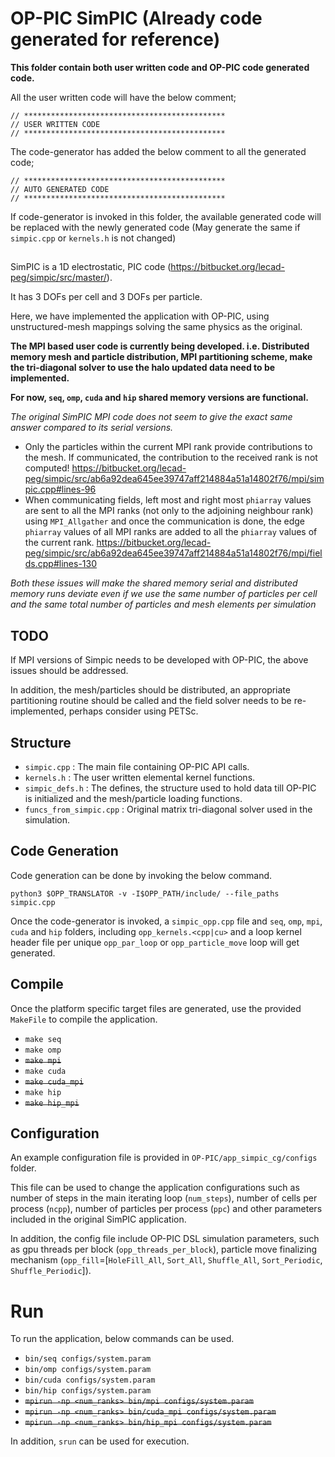 # OP-PIC SimPIC (Already code generated for reference)

**This folder contain both user written code and OP-PIC code generated code.**

All the user written code will have the below comment;

`// *********************************************`<br>
`// USER WRITTEN CODE                            `<br>
`// *********************************************`

The code-generator has added the below comment to all the generated code; 

`// *********************************************`<br>
`// AUTO GENERATED CODE                          `<br>
`// *********************************************`

If code-generator is invoked in this folder, the available generated code will be replaced with the newly generated code (May generate the same if `simpic.cpp` or `kernels.h` is not changed)

##
SimPIC is a 1D electrostatic, PIC code (https://bitbucket.org/lecad-peg/simpic/src/master/).

It has 3 DOFs per cell and 3 DOFs per particle.

Here, we have implemented the application with OP-PIC, using unstructured-mesh mappings solving the same physics as the original.

**The MPI based user code is currently being developed. i.e. Distributed memory mesh and particle distribution, MPI partitioning scheme, make the tri-diagonal solver to use the halo updated data need to be implemented.**

**For now, `seq`, `omp`, `cuda` and `hip` shared memory versions are functional.**

*The original SimPIC MPI code does not seem to give the exact same answer compared to its serial versions.*

* Only the particles within the current MPI rank provide contributions to the mesh. If communicated, the contribution to the received rank is not computed!
https://bitbucket.org/lecad-peg/simpic/src/ab6a92dea645ee39747aff214884a51a14802f76/mpi/simpic.cpp#lines-96
* When communicating fields, left most and right most `phiarray` values are sent to all the MPI ranks (not only to the adjoining neighbour rank) using `MPI_Allgather` and once the communication is done, the edge `phiarray` values of all MPI ranks are added to all the `phiarray` values of the current rank.
https://bitbucket.org/lecad-peg/simpic/src/ab6a92dea645ee39747aff214884a51a14802f76/mpi/fields.cpp#lines-130

*Both these issues will make the shared memory serial and distributed memory runs deviate even if we use the same number of particles per cell and the same total number of particles and mesh elements per simulation*

## TODO
If MPI versions of Simpic needs to be developed with OP-PIC, the above issues should be addressed.

In addition, the mesh/particles should be distributed, an appropriate partitioning routine should be called and the field solver needs to be re-implemented, perhaps consider using PETSc.

## Structure
 * `simpic.cpp` : The main file containing OP-PIC API calls. 
 * `kernels.h` : The user written elemental kernel functions.
 * `simpic_defs.h` : The defines, the structure used to hold data till OP-PIC is initialized and the mesh/particle loading functions.
 * `funcs_from_simpic.cpp` : Original matrix tri-diagonal solver used in the simulation.

## Code Generation
Code generation can be done by invoking the below command.

`python3 $OPP_TRANSLATOR -v -I$OPP_PATH/include/ --file_paths simpic.cpp`

Once the code-generator is invoked, a `simpic_opp.cpp` file and `seq`, `omp`, `mpi`, `cuda` and `hip` folders, including `opp_kernels.<cpp|cu>` and a loop kernel header file per unique `opp_par_loop` or `opp_particle_move` loop will get generated.

## Compile
Once the platform specific target files are generated, use the provided `MakeFile` to compile the application.
 * `make seq`
 * `make omp`
 * ~~`make mpi`~~
 * `make cuda`
 * ~~`make cuda_mpi`~~
 * `make hip`
 * ~~`make hip_mpi`~~

## Configuration
An example configuration file is provided in `OP-PIC/app_simpic_cg/configs` folder.

This file can be used to change the application configurations such as number of steps in the main iterating loop (`num_steps`), number of cells per process (`ncpp`), number of particles per process (`ppc`) and other parameters included in the original SimPIC application. 

In addition, the config file include OP-PIC DSL simulation parameters, such as gpu threads per block (`opp_threads_per_block`), particle move finalizing mechanism (`opp_fill`=[`HoleFill_All`, `Sort_All`, `Shuffle_All`, `Sort_Periodic`, `Shuffle_Periodic`]).

# Run
To run the application, below commands can be used.
 * `bin/seq configs/system.param`
 * `bin/omp configs/system.param`
 * `bin/cuda configs/system.param`
 * `bin/hip configs/system.param`
 * ~~`mpirun -np <num_ranks> bin/mpi configs/system.param`~~
 * ~~`mpirun -np <num_ranks> bin/cuda_mpi configs/system.param`~~
 * ~~`mpirun -np <num_ranks> bin/hip_mpi configs/system.param`~~

In addition, `srun` can be used for execution.